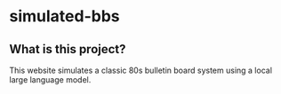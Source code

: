 # simulated-bbs

## What is this project?
This website simulates a classic 80s bulletin board system using a local large language model.